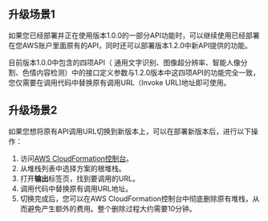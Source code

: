 ## 升级场景1
如果您已经部署并正在使用版本1.0.0的一部分API功能时，可以继续使用已经部署在您AWS账户里面原有的API，同时还可以部署版本1.2.0中新API提供的功能。

目前版本1.0.0中包含的四项API（ 通用文字识别、图像超分辨率、智能人像分割、色情内容检测）中的接口定义参数与1.2.0版本中这四项API的功能完全一致，您仅需要在调用代码中替换原有调用URL（Invoke URL)地址即可使用。

## 升级场景2
如果您想将原有API调用URL切换到新版本上，可以在部署新版本后，进行以下操作：

1. 访问[AWS CloudFormation控制台](https://console.aws.amazon.com/cloudformation/)。
2. 从堆栈列表中选择方案的根堆栈。
3. 打开**输出**标签页，找到要调用的URL。
4. 调用代码中替换原有调用URL地址。
5. 切换完成后，您可以在AWS CloudFormation控制台中彻底删除原有堆栈，从而避免产生额外的费用。整个删除过程大约需要10分钟。
